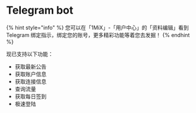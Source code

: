 # Telegram bot

{% hint style="info" %}
您可以在「1MiX」-「用户中心」的「资料编辑」看到 Telegram 绑定指示，绑定您的账号，更多精彩功能等着您去发掘！
{% endhint %}



现已支持以下功能：

* 获取最新公告
* 获取账户信息
* 获取连接信息
* 查询流量
* 获取每日签到
* 极速登陆





